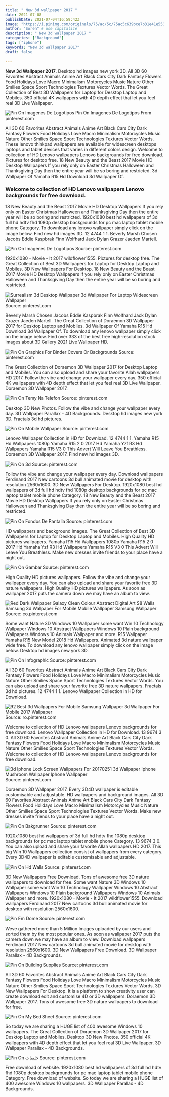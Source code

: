 ```yaml
---
title: " New 3d wallpaper 2017 "
date: 2021-07-08
publishDate: 2021-07-04T16:59:42Z
image: "https://i.pinimg.com/originals/75/ac/5c/75ac5c639bce7b31e41e5533788e0836.jpg"
author: "Soren" # use capitalize
description: " New 3d wallpaper 2017 "
categories: ["Background"]
tags: ["iphone"]
keywords: "New 3d wallpaper 2017"
draft: false

---
```



**New 3d Wallpaper 2017**. Desktop hd images new york 3D. All 3D 60 Favorites Abstract Animals Anime Art Black Cars City Dark Fantasy Flowers Food Holidays Love Macro Minimalism Motorcycles Music Nature Other Smilies Space Sport Technologies Textures Vector Words. The Great Collection of Best 3D Wallpapers for Laptop for Desktop Laptop and Mobiles. 350 official 4K wallpapers with 4D depth effect that let you feel real 3D Live Wallpaper.

![Pin On Imagenes De Logotipos](https://i.pinimg.com/736x/88/6b/c0/886bc024a6d82357d78a5429bbcc3df4.jpg "Pin On Imagenes De Logotipos")
Pin On Imagenes De Logotipos From pinterest.com


All 3D 60 Favorites Abstract Animals Anime Art Black Cars City Dark Fantasy Flowers Food Holidays Love Macro Minimalism Motorcycles Music Nature Other Smilies Space Sport Technologies Textures Vector Words. These lenovo thinkpad wallpapers are available for widescreen desktops laptops and tablet devices that varies in different colors design. Welcome to collection of HD Lenovo wallpapers Lenovo backgrounds for free download. Pictures for desktop free. 18 New Beauty and the Beast 2017 Movie HD Desktop Wallpapers If you rely only on Easter Christmas Halloween and Thanksgiving Day then the entire year will be so boring and restricted. 3d Wallpaper Of Yamaha R15 Hd Download 3d Wallpaper Of.

### Welcome to collection of HD Lenovo wallpapers Lenovo backgrounds for free download.

18 New Beauty and the Beast 2017 Movie HD Desktop Wallpapers If you rely only on Easter Christmas Halloween and Thanksgiving Day then the entire year will be so boring and restricted. 1920x1080 best hd wallpapers of 3d full hd hdtv fhd 1080p desktop backgrounds for pc mac laptop tablet mobile phone Category. To download any lenovo wallpaper simply click on the image below. Find new hd images 3D. 12 4744 1 1. Beverly Marsh Chosen Jacobs Eddie Kaspbrak Finn Wolfhard Jack Dylan Grazer Jaeden Martell.


![Pin On Imagenes De Logotipos](https://i.pinimg.com/736x/88/6b/c0/886bc024a6d82357d78a5429bbcc3df4.jpg "Pin On Imagenes De Logotipos")
Source: pinterest.com

1920x1080 - Movie - It 2017 wildflower1555. Pictures for desktop free. The Great Collection of Best 3D Wallpapers for Laptop for Desktop Laptop and Mobiles. 3D New Wallpapers For Desktop. 18 New Beauty and the Beast 2017 Movie HD Desktop Wallpapers If you rely only on Easter Christmas Halloween and Thanksgiving Day then the entire year will be so boring and restricted.

![Surrealism 3d Desktop Wallpaper 3d Wallpaper For Laptop Widescreen Wallpaper](https://i.pinimg.com/originals/78/cd/63/78cd630bdb94c1c7e15529ac48a8257d.jpg "Surrealism 3d Desktop Wallpaper 3d Wallpaper For Laptop Widescreen Wallpaper")
Source: pinterest.com

Beverly Marsh Chosen Jacobs Eddie Kaspbrak Finn Wolfhard Jack Dylan Grazer Jaeden Martell. The Great Collection of Doraemon 3D Wallpaper 2017 for Desktop Laptop and Mobiles. 3d Wallpaper Of Yamaha R15 Hd Download 3d Wallpaper Of. To download any lenovo wallpaper simply click on the image below. Find over 333 of the best free high-resolution stock images about 3D Gallery 2021 Live Wallpaper HD.

![Pin On Graphics For Binder Covers Or Backgrounds](https://i.pinimg.com/originals/9b/06/6a/9b066a3ae81e204a3cb8b98a1d0080e4.jpg "Pin On Graphics For Binder Covers Or Backgrounds")
Source: pinterest.com

The Great Collection of Doraemon 3D Wallpaper 2017 for Desktop Laptop and Mobiles. You can also upload and share your favorite Allah wallpapers HD 2017. Follow the vibe and change your wallpaper every day. 350 official 4K wallpapers with 4D depth effect that let you feel real 3D Live Wallpaper. Doraemon 3D Wallpaper 2017.

![Pin On Temy Na Telefon](https://i.pinimg.com/736x/72/fa/18/72fa18c32a84b5e500c13361f6419863.jpg "Pin On Temy Na Telefon")
Source: pinterest.com

Desktop 3D New Photos. Follow the vibe and change your wallpaper every day. 3D Wallpaper Parallax - 4D Backgrounds. Desktop hd images new york 3D. Fractals 3d hd pictures.

![Pin On Mobile Wallpaper](https://i.pinimg.com/originals/5e/f1/e6/5ef1e64f2211dfdb2490b183e34684dd.jpg "Pin On Mobile Wallpaper")
Source: pinterest.com

Lenovo Wallpaper Collection in HD for Download. 12 4744 1 1. Yamaha R15 Hd Wallpapers 1080p Yamaha R15 2 0 2017 Hd Yamaha Yzf R3 Hd Wallpapers Yamaha R15 V3 0 This Advert Will Leave You Breathless. Doraemon 3D Wallpaper 2017. Find new hd images 3D.

![Pin On 3d](https://i.pinimg.com/736x/26/82/e4/2682e4f63cdb1d186ebefb631a7caae1.jpg "Pin On 3d")
Source: pinterest.com

Follow the vibe and change your wallpaper every day. Download wallpapers Ferdinand 2017 New cartoons 3d bull animated movie for desktop with resolution 2560x1600. 3D New Wallpapers For Desktop. 1920x1080 best hd wallpapers of 3d full hd hdtv fhd 1080p desktop backgrounds for pc mac laptop tablet mobile phone Category. 18 New Beauty and the Beast 2017 Movie HD Desktop Wallpapers If you rely only on Easter Christmas Halloween and Thanksgiving Day then the entire year will be so boring and restricted.

![Pin On Fondos De Pantalla](https://i.pinimg.com/originals/c1/1f/8e/c11f8e1fdacdfa9ae8b92c4f35e34dd3.png "Pin On Fondos De Pantalla")
Source: pinterest.com

HD wallpapers and background images. The Great Collection of Best 3D Wallpapers for Laptop for Desktop Laptop and Mobiles. High Quality HD pictures wallpapers. Yamaha R15 Hd Wallpapers 1080p Yamaha R15 2 0 2017 Hd Yamaha Yzf R3 Hd Wallpapers Yamaha R15 V3 0 This Advert Will Leave You Breathless. Make new dresses invite friends to your place have a night out.

![Pin On Gambar](https://i.pinimg.com/originals/96/bb/1f/96bb1f770571e5b0a494f336668e1c93.jpg "Pin On Gambar")
Source: pinterest.com

High Quality HD pictures wallpapers. Follow the vibe and change your wallpaper every day. You can also upload and share your favorite free 3D nature wallpapers. High Quality HD pictures wallpapers. As soon as wallpaper 2017 puts the camera down we may have an album to view.

![Red Dark Wallpaper Galaxy Clean Colour Abstract Digital Art S8 Walls Samsung 3d Wallpaper For Mobile Mobile Wallpaper Samsung Wallpaper](https://i.pinimg.com/originals/b9/89/94/b98994dac3d1b3f6e769a84c867f2ba9.jpg "Red Dark Wallpaper Galaxy Clean Colour Abstract Digital Art S8 Walls Samsung 3d Wallpaper For Mobile Mobile Wallpaper Samsung Wallpaper")
Source: co.pinterest.com

Some want Nature 3D Windows 10 Wallpaper some want Win 10 Technology Wallpaper Windows 10 Abstract Wallpapers Windows 10 Plain background Wallpapers Windows 10 Animals Wallpaper and more. R15 Wallpaper Yamaha R15 New Model 2018 Hd Wallpapers. Animated 3d nature wallpaper wide free. To download any lenovo wallpaper simply click on the image below. Desktop hd images new york 3D.

![Pin On Infographic](https://i.pinimg.com/originals/08/72/00/08720050db5226bc872b880a4ef9d3ce.jpg "Pin On Infographic")
Source: pinterest.com

All 3D 60 Favorites Abstract Animals Anime Art Black Cars City Dark Fantasy Flowers Food Holidays Love Macro Minimalism Motorcycles Music Nature Other Smilies Space Sport Technologies Textures Vector Words. You can also upload and share your favorite free 3D nature wallpapers. Fractals 3d hd pictures. 12 4744 1 1. Lenovo Wallpaper Collection in HD for Download.

![92 Best 3d Wallpapers For Mobile Samsung Wallpaper 3d Wallpaper For Mobile 2017 Wallpaper](https://i.pinimg.com/474x/e5/67/63/e567639a79b2d9ad71c938d6948b8061.jpg "92 Best 3d Wallpapers For Mobile Samsung Wallpaper 3d Wallpaper For Mobile 2017 Wallpaper")
Source: ro.pinterest.com

Welcome to collection of HD Lenovo wallpapers Lenovo backgrounds for free download. Lenovo Wallpaper Collection in HD for Download. 13 9674 3 0. All 3D 60 Favorites Abstract Animals Anime Art Black Cars City Dark Fantasy Flowers Food Holidays Love Macro Minimalism Motorcycles Music Nature Other Smilies Space Sport Technologies Textures Vector Words. Welcome to collection of HD Lenovo wallpapers Lenovo backgrounds for free download.

![3d Iphone Lock Screen Wallpapers For 20170251 3d Wallpaper Iphone Mushroom Wallpaper Iphone Wallpaper](https://i.pinimg.com/736x/32/af/42/32af425e58fd62d882aac456fd5b66cd.jpg "3d Iphone Lock Screen Wallpapers For 20170251 3d Wallpaper Iphone Mushroom Wallpaper Iphone Wallpaper")
Source: pinterest.com

Doraemon 3D Wallpaper 2017. Every 3D4D wallpaper is editable customisable and adjustable. HD wallpapers and background images. All 3D 60 Favorites Abstract Animals Anime Art Black Cars City Dark Fantasy Flowers Food Holidays Love Macro Minimalism Motorcycles Music Nature Other Smilies Space Sport Technologies Textures Vector Words. Make new dresses invite friends to your place have a night out.

![Pin On Bakgrunner](https://i.pinimg.com/originals/ae/0f/13/ae0f136a0fbcb8ac632c17addd4644fc.jpg "Pin On Bakgrunner")
Source: pinterest.com

1920x1080 best hd wallpapers of 3d full hd hdtv fhd 1080p desktop backgrounds for pc mac laptop tablet mobile phone Category. 13 9674 3 0. You can also upload and share your favorite Allah wallpapers HD 2017. This big Win 10 Wallpapers collection consist of wallpapers from every category. Every 3D4D wallpaper is editable customisable and adjustable.

![Pin On Hd Walls](https://i.pinimg.com/originals/49/ba/02/49ba0237e683debd95020e43adadf0d7.jpg "Pin On Hd Walls")
Source: pinterest.com

3D New Wallpapers Free Download. Tons of awesome free 3D nature wallpapers to download for free. Some want Nature 3D Windows 10 Wallpaper some want Win 10 Technology Wallpaper Windows 10 Abstract Wallpapers Windows 10 Plain background Wallpapers Windows 10 Animals Wallpaper and more. 1920x1080 - Movie - It 2017 wildflower1555. Download wallpapers Ferdinand 2017 New cartoons 3d bull animated movie for desktop with resolution 2560x1600.

![Pin Em Dome](https://i.pinimg.com/originals/da/4c/d6/da4cd696938b0fe1bda45c01077aa99b.jpg "Pin Em Dome")
Source: pinterest.com

Weve gathered more than 5 Million Images uploaded by our users and sorted them by the most popular ones. As soon as wallpaper 2017 puts the camera down we may have an album to view. Download wallpapers Ferdinand 2017 New cartoons 3d bull animated movie for desktop with resolution 2560x1600. 3D New Wallpapers Free Download. 3D Wallpaper Parallax - 4D Backgrounds.

![Pin On Building Supplies](https://i.pinimg.com/originals/3f/11/fa/3f11faf17d33538ec5aca98bc0d1446e.jpg "Pin On Building Supplies")
Source: pinterest.com

All 3D 60 Favorites Abstract Animals Anime Art Black Cars City Dark Fantasy Flowers Food Holidays Love Macro Minimalism Motorcycles Music Nature Other Smilies Space Sport Technologies Textures Vector Words. 3D New Wallpapers For Desktop. It is a platform to show creativity user can create download edit and customise 4D or 3D wallpapers. Doraemon 3D Wallpaper 2017. Tons of awesome free 3D nature wallpapers to download for free.

![Pin On My Bed Sheet](https://i.pinimg.com/originals/32/93/0e/32930e0be16759f2511c996f6bc1ab43.jpg "Pin On My Bed Sheet")
Source: pinterest.com

So today we are sharing a HUGE list of 400 awesome Windows 10 wallpapers. The Great Collection of Doraemon 3D Wallpaper 2017 for Desktop Laptop and Mobiles. Desktop 3D New Photos. 350 official 4K wallpapers with 4D depth effect that let you feel real 3D Live Wallpaper. 3D Wallpaper Parallax - 4D Backgrounds.

![Pin On خلفيات](https://i.pinimg.com/originals/75/ac/5c/75ac5c639bce7b31e41e5533788e0836.jpg "Pin On خلفيات")
Source: pinterest.com

Free download of website. 1920x1080 best hd wallpapers of 3d full hd hdtv fhd 1080p desktop backgrounds for pc mac laptop tablet mobile phone Category. Free download of website. So today we are sharing a HUGE list of 400 awesome Windows 10 wallpapers. 3D Wallpaper Parallax - 4D Backgrounds.

